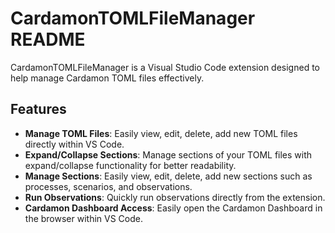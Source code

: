 # CardamonTOMLFileManager README

CardamonTOMLFileManager is a Visual Studio Code extension designed to help manage Cardamon TOML files effectively.

## Features

- **Manage TOML Files**: Easily view, edit, delete, add new TOML files directly within VS Code.
- **Expand/Collapse Sections**: Manage sections of your TOML files with expand/collapse functionality for better readability.
- **Manage Sections**: Easily view, edit, delete, add new sections such as processes, scenarios, and observations.
- **Run Observations**: Quickly run observations directly from the extension.
- **Cardamon Dashboard Access**: Easily open the Cardamon Dashboard in the browser within VS Code.
